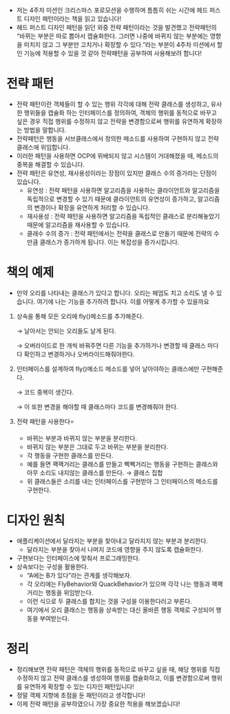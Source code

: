 - 저는 4주차 미션인 크리스마스 포로모션을 수행하며 틈틈히 쉬는 시간에 헤드 퍼스트 디자인 패턴이라는 책을 읽고 있습니다!
- 헤드 퍼스트 디자인 패턴을 읽던 와중 전략 패턴이라는 것을 발견했고 전략패턴의 “바뀌는 부분은 따로 뽑아서 캡슐화한다. 그러면 나중에 바뀌지 않는 부분에는 영향을 미치지 않고 그 부분만 고치거나 확장할 수 있다.”라는 부분이 4주차 미션에서 할인 기능에 적용할 수 있을 것 같아 전략패턴을 공부하여 사용해보려 합니다!

# 전략 패턴

- 전략 패턴이란 객체들이 할 수 있는 행위 각각에 대해 전략 클래스를 생성하고, 유사한 행위들을 캡슐화 하는 인터페이스를 정의하여, 객체의 행위를 동적으로 바꾸고 싶은 경우 직접 행위를 수정하지 않고 전략을 변경함으로써 행위를 유연하게 확장하는 방법을 말합니다.
- 전략패턴은 행동을 서브클래스에서 정의한 메소드를 사용하여 구현하지 않고 전략 클래스에 위임합니다.
- 이러한 패턴을 사용하면 OCP에 위배되지 않고 시스템이 거대해졌을 때, 메소드의 중복을 해결할 수 있습니다.
- 전략 패턴은 유연성, 재사용성이라는 장점이 있지만 클래스 수의 증가라는 단점이 있습니다.
    - 유연성 : 전략 패턴을 사용하면 알고리즘을 사용하는 클라이언트와 알고리즘을 독립적으로 변경할 수 있기 때문에 클라이언트의 유연성이 증가하고, 알고리즘의 변경이나 확장을 유연하게 처리할 수 있습니다.
    - 재사용성 : 전략 패턴을 사용하면 알고리즘을 독립적인 클래스로 분리해놓았기 때문에 알고리즘을 재사용할 수 있습니다.
    - 클래수 수의 증가 : 전략 패턴에서는 전략을 클래스로 만들기 때문에 전략의 수만큼 클래스가 증가하게 됩니다. 이는 복잡성을 증가시킵니다.

# 책의 예제

- 만약 오리를 나타내는 클래스가 있다고 합니다. 오리는 헤엄도 치고 소리도 낼 수 있습니다. 여기에 나는 기능을 추가하려 합니다. 이를 어떻게 추가할 수 있을까요
1. 상속을 통해 모든 오리에 fly()메소드를 추가해준다.
    
    → 날아서는 안되는 오리들도 날게 된다.
    
    → 오버라이드로 한 개씩 바꿔주면 다른 기능을 추가하거나 변경할 때 클래스 마다 다 확인하고 변경하거나 오버라이드해줘야한다.
    
2. 인터페이스를 설계하여 fly()메소드 메소드를 넣어 날아야하는 클래스에만 구현해준다.
    
    → 코드 중복이 생긴다.
    
    → 이 또한 변경을 해야할 때 클래스마다 코드를 변경해줘야 한다.
    
3. 전략 패턴을 사용한다⭐️
    - 바뀌는 부분과 바뀌지 않는 부분을 분리한다.
    - 바뀌지 않는 부분은 그대로 두고 바뀌는 부분을 분리한다.
    - 각 행동을 구현한 클래스를 만든다.
    - 예를 들면 꽥꽥거리는 클래스를 만들고 삑삑거리는 행동을 구현하는 클래스와 아무 소리도 내지않는 클래스를 만든다. → 클래스 집합
    - 위 클래스들은 소리를 내는 인터페이스를 구현받아 그 인터페이스의 메소드를 구현한다.

# 디자인 원칙

- 애플리케이션에서 달라지는 부분을 찾아내고 달라지지 않는 부분과 분리한다.
    - 달라지는 부분을 찾아서 나머지 코드에 영향을 주지 않도록 캡슐화한다.
- 구현보다는 인터페이스에 맞춰서 프로그래밍한다.
- 상속보다는 구성을 활용한다.
    - “A에는 B가 있다”라는 관계를 생각해보자.
    - 각 오리에는 FlyBehavior와 QuackBehavior가 있으며 각각 나는 행동과 꽥꽥거리는 행동을 위임받는다.
    - 이런 식으로 두 클래스를 합치는 것을 구성을 이용한다러고 부른다.
    - 여기에서 오리 클래스는 행동을 상속받는 대신 올바른 행동 객체로 구성되어 행동을 부여받는다.

# 정리

- 정리해보면 전략 패턴은 객체의 행위를 동적으로 바꾸고 싶을 때, 해당 행위를 직접 수정하지 않고 전략 클래스를 생성하여 행위를 캡슐화하고, 이를 변경함으로써 행위를 유연하게 확장할 수 있는 디자인 패턴입니다!
- 정말 객체 지향에 초점을 둔 패턴이라고 생각합니다!
- 이제 전략 패턴을 공부하였으니 가장 중요한 적용을 해보겠습니다!
